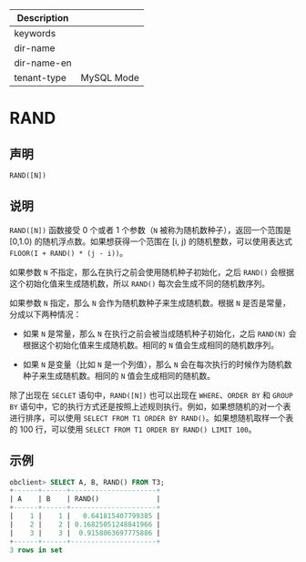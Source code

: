 | Description   |                 |
|---------------|-----------------|
| keywords      |                 |
| dir-name      |                 |
| dir-name-en   |                 |
| tenant-type   | MySQL Mode      |

# RAND

## 声明

```sql
RAND([N])
```

## 说明

`RAND([N])` 函数接受 0 个或者 1 个参数（`N` 被称为随机数种子），返回一个范围是 \[0,1.0) 的随机浮点数。如果想获得一个范围在 \[i, j) 的随机整数，可以使用表达式 `FLOOR(I + RAND() * (j - i))`。

如果参数 `N` 不指定，那么在执行之前会使用随机种子初始化，之后 `RAND()` 会根据这个初始化值来生成随机数，所以 `RAND()` 每次会生成不同的随机数序列。

如果参数 `N` 指定，那么 `N` 会作为随机数种子来生成随机数。根据 `N` 是否是常量，分成以下两种情况：

* 如果 `N` 是常量，那么 `N` 在执行之前会被当成随机种子初始化，之后 `RAND(N)` 会根据这个初始化值来生成随机数。相同的 `N` 值会生成相同的随机数序列。

* 如果 `N` 是变量（比如 `N` 是一个列值），那么 `N` 会在每次执行的时候作为随机数种子来生成随机数。相同的 `N` 值会生成相同的随机数。

除了出现在 `SECLET` 语句中，`RAND([N])` 也可以出现在 `WHERE`、`ORDER BY` 和 `GROUP BY` 语句中，它的执行方式还是按照上述规则执行。例如，如果想随机的对一个表进行排序，可以使用 `SELECT FROM T1 ORDER BY RAND()`。如果想随机取样一个表的 100 行，可以使用 `SELECT FROM T1 ORDER BY RAND() LIMIT 100`。

## 示例

```sql
obclient> SELECT A, B, RAND() FROM T3;
+------+------+---------------------+
| A    | B    | RAND()              |
+------+------+---------------------+
|    1 |    1 |   0.641815407799385 |
|    2 |    2 | 0.16825051248841966 |
|    3 |    3 |  0.9158063697775886 |
+------+------+---------------------+
3 rows in set
```
